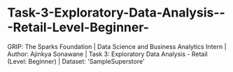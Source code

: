 # Task-3-Exploratory-Data-Analysis---Retail-Level-Beginner-
GRIP: The Sparks Foundation | Data Science and Business Analytics Intern | Author: Ajinkya Sonawane | Task 3: Exploratory Data Analysis - Retail (Level: Beginner) | Dataset: 'SampleSuperstore'
